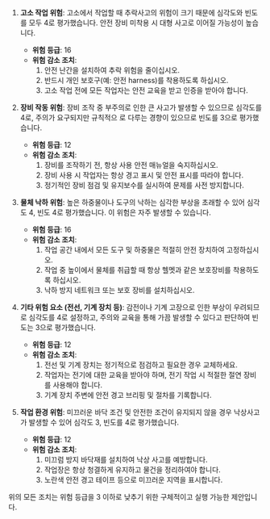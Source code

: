 1. **고소 작업 위험**: 고소에서 작업할  때 추락사고의 위험이 크기 때문에 심각도와 빈도를 모두 4로 평가했습니다. 안전 장비 미착용 시 대형 사고로 이어질 가능성이 높습니다.
   - **위험 등급**: 16
   - **위험 감소 조치**:
     1. 안전 난간을 설치하여 추락 위험을 줄이십시오.
     2. 반드시 개인 보호구(예: 안전 harness)를 착용하도록 하십시오.
     3. 고소 작업 전에 모든 작업자는 안전 교육을 받고 인증을 받아야 합니다.

2. **장비 작동 위험**: 장비 조작 중 부주의로 인한 큰 사고가 발생할 수 있으므로 심각도를 4로, 주의가 요구되지만 규칙적으 로 다루는 경향이 있으므로 빈도를 3으로 평가했습니다.
   - **위험 등급**: 12
   - **위험 감소 조치**:
     1. 장비를 조작하기 전, 항상 사용 안전 매뉴얼을 숙지하십시오.
     2. 장비 사용 시 작업자는 항상 경고 표시 및 안전 표시를 따라야 합니다.
     3. 정기적인 장비 점검 및 유지보수를 실시하여 문제를 사전 방지합니다.

3. **물체 낙하 위험**: 높은 하중물이나 도구의 낙하는 심각한 부상을 초래할 수 있어 심각도 4, 빈도 4로 평가했습니다. 이 위험은 자주 발생할 수 있습니다.
   - **위험 등급**: 16
   - **위험 감소 조치**:
     1. 작업 공간 내에서 모든 도구 및 하중물은 적절히 안전 장치하여 고정하십시오.
     2. 작업 중 높이에서 물체를 취급할 때 항상 헬멧과 같은 보호장비를 착용하도록 하십시오.
     3. 낙하 방지 네트워크 또는 보호 장비를 설치하십시오.

4. **기타 위험 요소 (전선, 기계 장치 등)**: 감전이나 기계 고장으로 인한 부상이 우려되므로 심각도를 4로 설정하고, 주의와 교육을 통해 가끔 발생할 수 있다고 판단하여 빈도는 3으로 평가했습니다.
   - **위험 등급**: 12
   - **위험 감소 조치**:
     1. 전선 및 기계 장치는 정기적으로 점검하고 필요한 경우 교체하세요.
     2. 작업자는 전기에 대한 교육을 받아야 하며, 전기 작업 시 적절한 절연 장비를 사용해야 합니다.
     3. 기계 장치 주변에 안전 경고 브리핑 및 절차를 기록합니다.

5. **작업 환경 위험**: 미끄러운 바닥 조건 및 안전한 조건이 유지되지 않을 경우 낙상사고가 발생할 수 있어 심각도 3, 빈도를 4로 평가했습니다.
   - **위험 등급**: 12
   - **위험 감소 조치**:
     1. 미끄럼 방지 바닥재를 설치하여 낙상 사고를 예방합니다.
     2. 작업장은 항상 청결하게 유지하고 물건을 정리하여야 합니다.
     3. 노란색 안전 경고 테이프 등으로 미끄러운 지역을 표시합니다.

위의 모든 조치는 위험 등급을 3 이하로 낮추기 위한 구체적이고 실행 가능한 제안입니다.